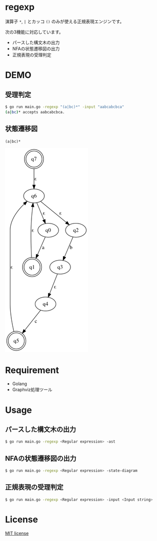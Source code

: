 # regexp

演算子 `*`, `|` とカッコ `()` のみが使える正規表現エンジンです。

次の3機能に対応しています。

- パースした構文木の出力
- NFAの状態遷移図の出力
- 正規表現の受理判定

# DEMO

## 受理判定

```bash
$ go run main.go -regexp "(a|bc)*" -input "aabcabcbca"
(a|bc)* accepts aabcabcbca.
```

## 状態遷移図

`(a|bc)*`

![state diagram](state_diagram.png)

# Requirement

* Golang
* Graphviz処理ツール

# Usage

## パースした構文木の出力

```bash
$ go run main.go -regexp <Regular expression> -ast
```

## NFAの状態遷移図の出力

```bash
$ go run main.go -regexp <Regular expression> -state-diagram
```

## 正規表現の受理判定

```bash
$ go run main.go -regexp <Regular expression> -input <Input string>
```

# License

[MIT license](https://en.wikipedia.org/wiki/MIT_License)
